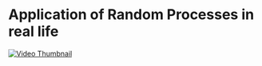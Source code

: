 # Application of Random Processes in real life

[![Video Thumbnail](https://img.youtube.com/vi/ts9lsA_WT1Y/0.jpg)](https://www.youtube.com/watch?v=ts9lsA_WT1Y)




